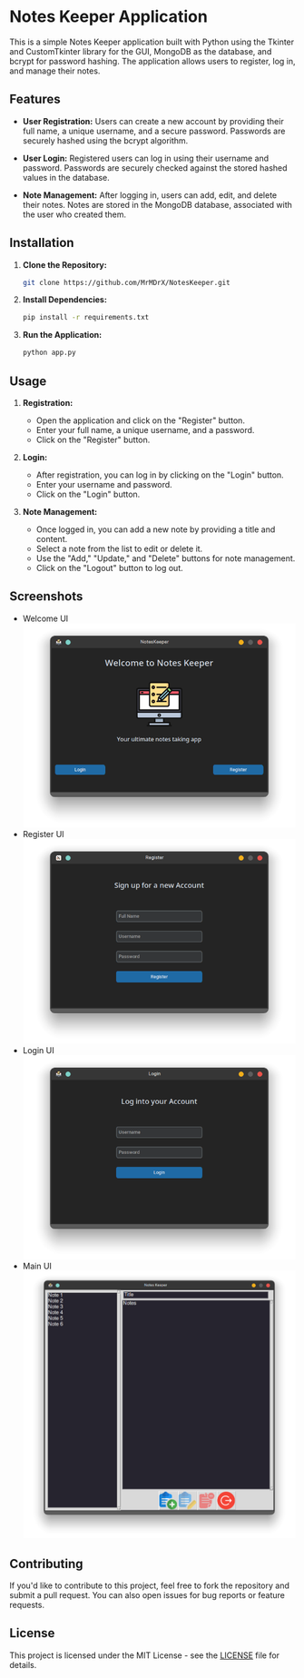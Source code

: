 # Notes Keeper Application

This is a simple Notes Keeper application built with Python using the Tkinter and CustomTkinter library for the GUI, MongoDB as the database, and bcrypt for password hashing. The application allows users to register, log in, and manage their notes.

## Features

- **User Registration:** Users can create a new account by providing their full name, a unique username, and a secure password. Passwords are securely hashed using the bcrypt algorithm.

- **User Login:** Registered users can log in using their username and password. Passwords are securely checked against the stored hashed values in the database.

- **Note Management:** After logging in, users can add, edit, and delete their notes. Notes are stored in the MongoDB database, associated with the user who created them.

## Installation

1. **Clone the Repository:**

   ```bash
   git clone https://github.com/MrMDrX/NotesKeeper.git
   ```

2. **Install Dependencies:**

   ```bash
   pip install -r requirements.txt
   ```

3. **Run the Application:**
   ```bash
   python app.py
   ```

## Usage

1. **Registration:**

   - Open the application and click on the "Register" button.
   - Enter your full name, a unique username, and a password.
   - Click on the "Register" button.

2. **Login:**

   - After registration, you can log in by clicking on the "Login" button.
   - Enter your username and password.
   - Click on the "Login" button.

3. **Note Management:**
   - Once logged in, you can add a new note by providing a title and content.
   - Select a note from the list to edit or delete it.
   - Use the "Add," "Update," and "Delete" buttons for note management.
   - Click on the "Logout" button to log out.

## Screenshots
- Welcome UI
  ![Welcome UI](https://github.com/MrMDrX/NotesKeeper/blob/main/screenshots/welcome.png)
- Register UI
  ![Welcome UI](https://github.com/MrMDrX/NotesKeeper/blob/main/screenshots/signup.png)
- Login UI
  ![Welcome UI](https://github.com/MrMDrX/NotesKeeper/blob/main/screenshots/login.png)
- Main UI
  ![Welcome UI](https://github.com/MrMDrX/NotesKeeper/blob/main/screenshots/main.png)

## Contributing

If you'd like to contribute to this project, feel free to fork the repository and submit a pull request. You can also open issues for bug reports or feature requests.

## License

This project is licensed under the MIT License - see the [LICENSE](LICENSE) file for details.
